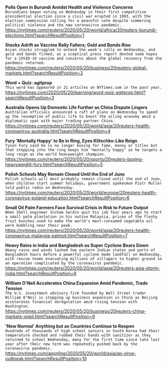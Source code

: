 **Polls Open in Burundi Amidst Health and Violence Concerns**\
`Burundians began voting on Wednesday in their first competitive presidential election since a civil war erupted in 1993, with the election commission calling for a peaceful vote despite simmering political violence and the new coronavirus pandemic.`\
https://nytimes.com/reuters/2020/05/20/world/africa/20reuters-burundi-elections.html?searchResultPosition=1

**Stocks Adrift as Vaccine Rally Falters; Gold and Bonds Rise**\
`Asian stocks struggled to extend the week's rally on Wednesday, and gold and bonds firmed, as a sceptical press report dented some hopes for a COVID-19 vaccine and concerns about the global recovery from the pandemic returned.`\
https://nytimes.com/reuters/2020/05/20/business/20reuters-global-markets.html?searchResultPosition=2

**Word + Quiz: agitprop**\
`This word has appeared in 21 articles on NYTimes.com in the past year.`\
https://nytimes.com/2020/05/20/learning/word-quiz-agitprop.html?searchResultPosition=3

**Australia Opens Up Domestic Life Further as China Dispute Lingers**\
`Australian officials announced a raft of plans on Wednesday to speed up the resumption of public life to boost the ailing economy amid a diplomatic spat with major trading partner China.`\
https://nytimes.com/reuters/2020/05/20/world/asia/20reuters-health-coronavirus-australia.html?searchResultPosition=4

**Fury 'Mentally Happy' to Be in Ring, Eyes Klitschko-Like Reign**\
`Tyson Fury said he is no longer boxing for fame, money or titles but that stepping into the ring keeps him "mentally happy" as he targets a long reign as the world heavyweight champion.`\
https://nytimes.com/reuters/2020/05/20/sports/20reuters-boxing-heavyweight-fury.html?searchResultPosition=5

**Polish Schools May Remain Closed Until the End of June**\
`Polish schools will most probably remain closed until the end of June, when children start summer holidays, government spokesman Piotr Muller told public radio on Wednesday.`\
https://nytimes.com/reuters/2020/05/20/world/europe/20reuters-health-coronavirus-poland-education.html?searchResultPosition=6

**Small Oil Palm Farmers Face Survival Crisis in Risk to Future Output**\
`When Shell engineer Incham Serdin quit his job four years ago to start a small palm plantation in his native Malaysia, prices of the fleshy fruit bunches used to make the world's most-consumed vegetable oil were bubbling near their peak.`\
https://nytimes.com/reuters/2020/05/20/world/asia/20reuters-health-coronavirus-malaysia-palmoil.html?searchResultPosition=7

**Heavy Rains in India and Bangladesh as Super Cyclone Bears Down**\
`Heavy rains and winds lashed two eastern Indian states and parts of Bangladesh hours before a powerful cyclone made landfall on Wednesday, with rescue teams evacuating millions of villagers to higher ground in an operation complicated by the coronavirus pandemic.`\
https://nytimes.com/reuters/2020/05/20/world/asia/20reuters-asia-storm-india.html?searchResultPosition=8

**William O'Neil Accelerates China Expansion Amid Pandemic, Trade Tension**\
`The U.S. investment advisory firm founded by Wall Street trader William O'Neil is stepping up business expansion in China as Beijing accelerates financial deregulation amid rising tension with Washington. `\
https://nytimes.com/reuters/2020/05/20/business/20reuters-china-markets-oneil.html?searchResultPosition=9

**'New Normal' Anything but as Countries Continue to Reopen**\
`Hundreds of thousands of high school seniors in South Korea had their temperature checked and rubbed their hands with sanitizer as they returned to school Wednesday, many for the first time since late last year after their new term was repeatedly pushed back by the coronavirus pandemic.`\
https://nytimes.com/aponline/2020/05/20/world/asia/ap-virus-outbreak.html?searchResultPosition=10

